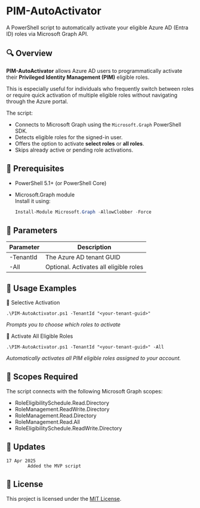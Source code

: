 # PIM-AutoActivator

A PowerShell script to automatically activate your eligible Azure AD (Entra ID) roles via Microsoft Graph API.

## 🔍 Overview

**PIM-AutoActivator** allows Azure AD users to programmatically activate their **Privileged Identity Management (PIM)** eligible roles.  

This is especially useful for individuals who frequently switch between roles or require quick activation of multiple eligible roles without navigating through the Azure portal.

The script:
- Connects to Microsoft Graph using the `Microsoft.Graph` PowerShell SDK.
- Detects eligible roles for the signed-in user.
- Offers the option to activate **select roles** or **all roles**.
- Skips already active or pending role activations.


## 🧰 Prerequisites

- PowerShell 5.1+ (or PowerShell Core)
- Microsoft.Graph module  
  Install it using:

  ```powershell
  Install-Module Microsoft.Graph -AllowClobber -Force
  ```

 ## 🔧 Parameters

| Parameter	| Description | 
|-----------|-------------|
| -TenantId	| The Azure AD tenant GUID |
| -All	| Optional. Activates all eligible roles |


## 🧪 Usage Examples
🔹 Selective Activation
```
.\PIM-AutoActivator.ps1 -TenantId "<your-tenant-guid>"
```
   _Prompts you to choose which roles to activate_

🔹 Activate All Eligible Roles

```
.\PIM-AutoActivator.ps1 -TenantId "<your-tenant-guid>" -All
```
  _Automatically activates all PIM eligible roles assigned to your account._

 ## 🔐 Scopes Required
The script connects with the following Microsoft Graph scopes:
- RoleEligibilitySchedule.Read.Directory
- RoleManagement.ReadWrite.Directory
- RoleManagement.Read.Directory
- RoleManagement.Read.All
- RoleEligibilitySchedule.ReadWrite.Directory


## 🔄 Updates
```
17 Apr 2025
        Added the MVP script
```
## 📄 License
This project is licensed under the [MIT License](LICENSE).

